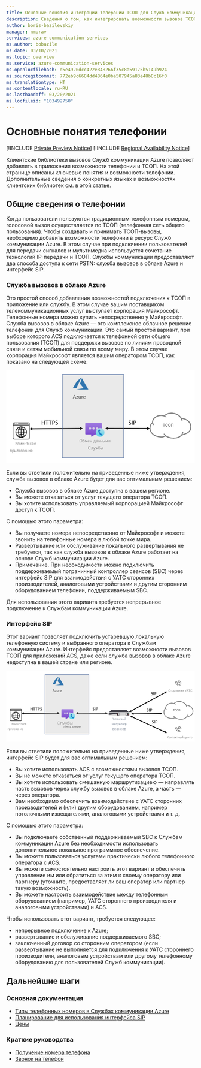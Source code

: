```yaml
---
title: Основные понятия интеграции телефонии ТСОП для Служб коммуникации Azure
description: Сведения о том, как интегрировать возможности вызовов ТСОП в приложение Служб коммуникации Azure.
author: boris-bazilevskiy
manager: nmurav
services: azure-communication-services
ms.author: bobazile
ms.date: 03/10/2021
ms.topic: overview
ms.service: azure-communication-services
ms.openlocfilehash: d5e4920dcc422e848266f35c8a59175b5149b924
ms.sourcegitcommit: 772eb9c6684dd4864e0ba507945a83e48b8c16f0
ms.translationtype: HT
ms.contentlocale: ru-RU
ms.lasthandoff: 03/20/2021
ms.locfileid: "103492750"
---
```

# <a name="telephony-concepts"></a>Основные понятия телефонии

[!INCLUDE [Private Preview Notice](../../includes/private-preview-include.md)]
[!INCLUDE [Regional Availability Notice](../../includes/regional-availability-include.md)]

Клиентские библиотеки вызовов Служб коммуникации Azure позволяют добавлять в приложения возможности телефонии и ТСОП. На этой странице описаны ключевые понятия и возможности телефонии. Дополнительные сведения о конкретных языках и возможностях клиентских библиотек см. в [этой статье](../../quickstarts/voice-video-calling/calling-client-samples.md).

## <a name="overview-of-telephony"></a>Общие сведения о телефонии
Когда пользователи пользуются традиционным телефонным номером, голосовой вызов осуществляется по ТСОП (телефонная сеть общего пользования). Чтобы создавать и принимать ТСОП-вызовы, необходимо добавить возможности телефонии в ресурс Служб коммуникации Azure. В этом случае при подключении пользователей для передачи сигналов и мультимедиа используется сочетание технологий IP-передачи и ТСОП. Службы коммуникации предоставляют два способа доступа к сети PSTN: служба вызовов в облаке Azure и интерфейс SIP.

### <a name="azure-cloud-calling"></a>Служба вызовов в облаке Azure

Это простой способ добавления возможностей подключения к ТСОП в приложение или службу. В этом случае вашим поставщиком телекоммуникационных услуг выступает корпорация Майкрософт. Телефонные номера можно купить непосредственно у Майкрософт. Служба вызовов в облаке Azure — это комплексное облачное решение телефонии для Служб коммуникации. Это самый простой вариант, при выборе которого ACS подключается к телефонной сети общего пользования (ТСОП) для поддержки вызовов по линиям проводной связи и сетям мобильной связи по всему миру. В этом случае корпорация Майкрософт является вашим оператором ТСОП, как показано на следующей схеме:

![Схема службы вызовов в облаке Azure.](../media/telephony-concept/azure-calling-diagram.png)

Если вы ответили положительно на приведенные ниже утверждения, служба вызовов в облаке Azure будет для вас оптимальным решением:
- Служба вызовов в облаке Azure доступна в вашем регионе.
- Вы можете отказаться от услуг текущего оператора ТСОП.
- Вы хотите использовать управляемый корпорацией Майкрософт доступ к ТСОП.

С помощью этого параметра:
- Вы получаете номера непосредственно от Майкрософт и можете звонить на телефонные номера в любой точке мира.
- Развертывание или обслуживание локального развертывания не требуется, так как служба вызовов в облаке Azure работает на основе Служб коммуникации Azure.
- Примечание. При необходимости можно подключить поддерживаемый пограничный контроллер сеансов (SBC) через интерфейс SIP для взаимодействия с УАТС сторонних производителей, аналоговыми устройствами и другим сторонним оборудованием телефонии, поддерживаемым SBC.

Для использования этого варианта требуется непрерывное подключение к Службам коммуникации Azure.

### <a name="sip-interface"></a>Интерфейс SIP

Этот вариант позволяет подключить устаревшую локальную телефонную систему и выбранного оператора к Службам коммуникации Azure. Интерфейс предоставляет возможности вызовов ТСОП для приложений ACS, даже если служба вызовов в облаке Azure недоступна в вашей стране или регионе. 

![Схема интерфейса SIP.](../media/telephony-concept/sip-interface-diagram.png)

Если вы ответили положительно на приведенные ниже утверждения, интерфейс SIP будет для вас оптимальным решением:

- Вы хотите использовать ACS с возможностями вызовов ТСОП.
- Вы не можете отказаться от услуг текущего оператора ТСОП.
- Вы хотите использовать смешанную маршрутизациею — направлять часть вызовов через службу вызовов в облаке Azure, а часть — через оператора.
- Вам необходимо обеспечить взаимодействие с УАТС сторонних производителей и (или) другим оборудованием, например потолочными извещателями, аналоговыми устройствами и т. д.

С помощью этого параметра:

- Вы подключаете собственный поддерживаемый SBC к Службам коммуникации Azure без необходимости использовать дополнительное локальное программное обеспечение.
- Вы можете пользоваться услугами практически любого телефонного оператора с ACS.
- Вы можете самостоятельно настроить этот вариант и обеспечить управление им или обратиться за этим к своему оператору или партнеру (уточните, предоставляет ли ваш оператор или партнер такую возможность).
- Вы можете настроить взаимодействие между телефонным оборудованием (например, УАТС стороннего производителя и аналоговыми устройствами) и ACS.

Чтобы использовать этот вариант, требуется следующее:

- непрерывное подключение к Azure;
- развертывание и обслуживание поддерживаемого SBC;
- заключенный договор со сторонним оператором (если развертывание не выполняется для подключения к УАТС стороннего производителя, аналоговым устройствам или другому телефонному оборудованию для пользователей Служб коммуникации).

## <a name="next-steps"></a>Дальнейшие шаги

### <a name="conceptual-documentation"></a>Основная документация

- [Типы телефонных номеров в Службах коммуникации Azure](./plan-solution.md)
- [Планирование для использования интерфейса SIP](./sip-interface-infrastructure.md)
- [Цены](../pricing.md)

### <a name="quickstarts"></a>Краткие руководства

- [Получение номера телефона](../../quickstarts/telephony-sms/get-phone-number.md)
- [Звонок на телефон](../../quickstarts/voice-video-calling/pstn-call.md)
